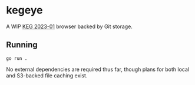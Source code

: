 # kegeye

A WIP [KEG 2023-01](https://github.com/rwxrob/keg-spec) browser backed by Git storage.

## Running

```shell
go run .
```

No external dependencies are required thus far, though plans for both local and S3-backed file caching exist.

